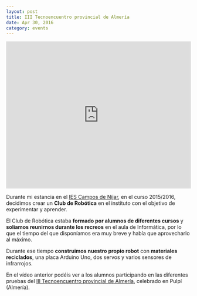 ```yaml
---
layout: post
title: III Tecnoencuentro provincial de Almería
date: Apr 30, 2016
category: events
---
```


<iframe width="100%" height="400" src="https://www.youtube.com/embed/oTSMYqJRyOI" frameborder="0" allowfullscreen></iframe>

Durante mi estancia en el [IES Campos de Níjar][1], en el curso 2015/2016, decidimos crear un **Club de Robótica** en el instituto con el objetivo de experimentar y aprender.

El Club de Robótica estaba **formado por alumnos de diferentes cursos** y **solíamos reunirnos durante los recreos** en el aula de Informática, por lo que el tiempo del que disponíamos era muy breve y había que aprovecharlo al máximo.

Durante ese tiempo **construimos nuestro propio robot** con **materiales reciclados**, una placa Arduino Uno, dos servos y varios sensores de infrarrojos.

En el vídeo anterior podéis ver a los alumnos participando en las diferentes pruebas del [III Tecnoencuentro provincial de Almería][2], celebrado en Pulpí (Almería).

[1]: http://www.iescamposdenijar.org
[2]: http://www.tecnoencuentro.com
